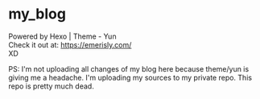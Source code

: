 # my_blog
Powered by Hexo | Theme - Yun  
Check it out at: https://emerisly.com/  
XD  
  
PS: I'm not uploading all changes of my blog here because theme/yun is giving me a headache. I'm uploading my sources to my private repo. This repo is pretty much dead.
